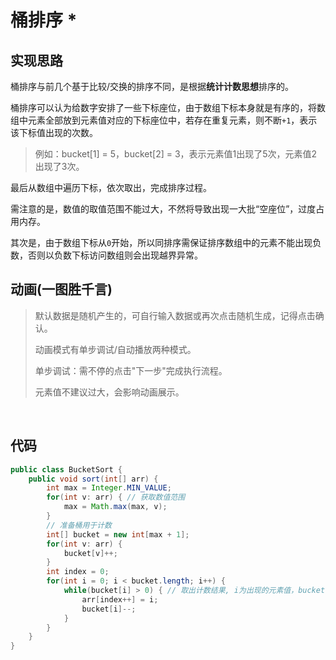 # 桶排序 *

## 实现思路

桶排序与前几个基于比较/交换的排序不同，是根据**统计计数思想**排序的。

桶排序可以认为给数字安排了一些下标座位，由于数组下标本身就是有序的，将数组中元素全部放到元素值对应的下标座位中，若存在重复元素，则不断`+1`，表示该下标值出现的次数。

> 例如：bucket[1] = 5，bucket[2] = 3，表示元素值1出现了5次，元素值2出现了3次。

最后从数组中遍历下标，依次取出，完成排序过程。

需注意的是，数值的取值范围不能过大，不然将导致出现一大批“空座位”，过度占用内存。

其次是，由于数组下标从`0`开始，所以同排序需保证排序数组中的元素不能出现负数，否则以负数下标访问数组则会出现越界异常。


## 动画(一图胜千言)

> 默认数据是随机产生的，可自行输入数据或再次点击随机生成，记得点击确认。
>
> 动画模式有单步调试/自动播放两种模式。
>
> 单步调试：需不停的点击"下一步"完成执行流程。
>
> 元素值不建议过大，会影响动画展示。

<br>
<bucket-sort />

## 代码

```java
public class BucketSort {
    public void sort(int[] arr) {
        int max = Integer.MIN_VALUE;
        for(int v: arr) { // 获取数值范围
            max = Math.max(max, v);
        }
        // 准备桶用于计数
        int[] bucket = new int[max + 1];
        for(int v: arr) {
            bucket[v]++;
        }
        int index = 0;
        for(int i = 0; i < bucket.length; i++) {
            while(bucket[i] > 0) { // 取出计数结果, i为出现的元素值，bucket[i]为i出现的次数
                arr[index++] = i;
                bucket[i]--;
            }
        }
    }
}
```